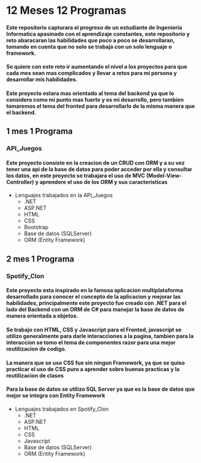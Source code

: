 # 12 Meses 12 Programas

#### Este repositorio capturara el progreso de un estudiante de Ingenieria Informatica apasinado con el aprendizaje constantes, este repositorio y reto abaracaran las habilidades que poco a poco se desarrollaran, tomando en cuenta que no solo se trabaja con un solo lenguaje o framework. 

#### Se quiere con este reto ir aumentando el nivel a los proyectos para que cada mes sean mas complicados y llevar a retos para mi persona y desarrollar mis habilidades.

#### Este proyecto estara mas orientado al tema del backend ya que lo considero como mi punto mas fuerte y es mi desarrollo, pero tambien tomaremos el tema del fronted para desarrollarlo de la misma manera que el backend.

## 1 mes 1 Programa 
### API_Juegos

#### Este proyecto consiste en la creacion de un CRUD con ORM y a su vez tener una api de la base de datos para poder acceder por ella y consultar los datos, en este proyecto se trabajara el uso de MVC (Model-View-Controller) y aprendere el uso de los ORM y sus caracteristicas

* Lenguajes trabajados en la API_Juegos
  * .NET
  * ASP.NET
  * HTML
  * CSS
  * Bootstrap
  * Base de datos (SQLServer)
  * ORM (Entity Framework)

## 2 mes 1 Programa
### Spotify_Clon

#### Este proyecto esta inspirado en la famosa aplicacion multiplataforma desarrollado para conocer el concepto de la aplicacion y mejorar las habilidades, principalmente este proyecto fue creado con .NET para el lado del Backend con un ORM de C# para manejar la base de datos de manera orientada a objetos.

#### Se trabajo con HTML, CSS y Javascript para el Fronted, javascript se utilizo generalmente para darle interacciones a la pagina, tambien para la interaccion se tomo el tema de componentes razor para una mejor reutilizacion de codigo.

#### La manera que se uso CSS fue sin ningun Framework, ya que se quiso practicar el uso de CSS puro a aprender sobre buenas practicas y la reutilizacion de clases

#### Para la base de datos se utilizo SQL Server ya que es la base de datos que mejor se integra con Entity Framework

* Lenguajes trabajados en Spotify_Clon
  * .NET
  * ASP.NET
  * HTML
  * CSS
  * Javascript
  * Base de datos (SQLServer)
  * ORM (Entity Framework)